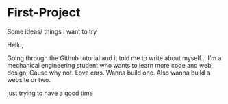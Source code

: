 # First-Project
Some ideas/ things I want to try

Hello,

Going through the Github tutorial and it told me to write about myself... I'm a mechanical engineering student who wants to learn more code and web design, Cause why not. Love cars. Wanna build one. Also wanna build a website or two. 

just trying to have a good time

